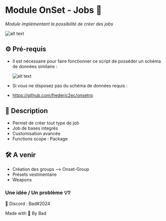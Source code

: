 # Module OnSet - Jobs 📎

*Module implémentant la possibilité de créer des jobs*

![alt text](https://i.imgur.com/mN4qbBF.png)

## ⚙️ Pré-requis 

* Il est nécessaire pour faire fonctionner ce script de posséder un schéma de données similaire :

  ![alt text](https://i.imgur.com/eCRNXlt.png)

* Si vous ne disposez pas du schéma de données requis :
- https://github.com/frederic2ec/onsetrp

## 📝 Description 

* Permet de créer tout type de job
* Job de bases integrés
* Customisation avancée
* Functions scope : Package

## 🛠️ A venir 

* Création des groups --> Onset-Group
* Présets vestimentaire
* Weapons

### Une idée / Un problème 💡❔

📮 Discord : Bad#2024


Made with 🖤 By Bad
